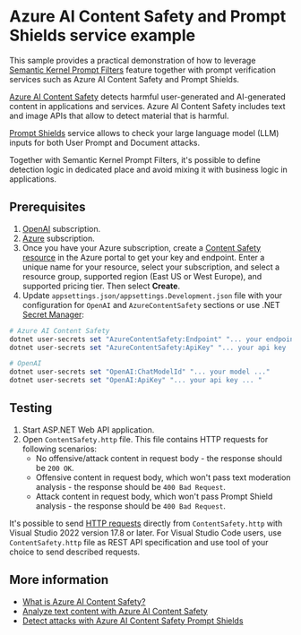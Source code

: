 # Azure AI Content Safety and Prompt Shields service example

This sample provides a practical demonstration of how to leverage [Semantic Kernel Prompt Filters](https://devblogs.microsoft.com/semantic-kernel/filters-in-semantic-kernel/#prompt-render-filter) feature together with prompt verification services such as Azure AI Content Safety and Prompt Shields.

[Azure AI Content Safety](https://learn.microsoft.com/en-us/azure/ai-services/content-safety/overview) detects harmful user-generated and AI-generated content in applications and services. Azure AI Content Safety includes text and image APIs that allow to detect material that is harmful.

[Prompt Shields](https://learn.microsoft.com/en-us/azure/ai-services/content-safety/quickstart-jailbreak) service allows to check your large language model (LLM) inputs for both User Prompt and Document attacks.

Together with Semantic Kernel Prompt Filters, it's possible to define detection logic in dedicated place and avoid mixing it with business logic in applications.

## Prerequisites

1. [OpenAI](https://platform.openai.com/docs/introduction) subscription.
2. [Azure](https://azure.microsoft.com/free) subscription.
3. Once you have your Azure subscription, create a [Content Safety resource](https://aka.ms/acs-create) in the Azure portal to get your key and endpoint. Enter a unique name for your resource, select your subscription, and select a resource group, supported region (East US or West Europe), and supported pricing tier. Then select **Create**.
4. Update `appsettings.json/appsettings.Development.json` file with your configuration for `OpenAI` and `AzureContentSafety` sections or use .NET [Secret Manager](https://learn.microsoft.com/en-us/aspnet/core/security/app-secrets):

```powershell {"id":"01J6KPZ7Y1YC06AFDVQDQB85Z1"}
# Azure AI Content Safety
dotnet user-secrets set "AzureContentSafety:Endpoint" "... your endpoint ..."
dotnet user-secrets set "AzureContentSafety:ApiKey" "... your api key ... "

# OpenAI
dotnet user-secrets set "OpenAI:ChatModelId" "... your model ..."
dotnet user-secrets set "OpenAI:ApiKey" "... your api key ... "
```

## Testing

1. Start ASP.NET Web API application.
2. Open `ContentSafety.http` file. This file contains HTTP requests for following scenarios:
   - No offensive/attack content in request body - the response should be `200 OK`.
   - Offensive content in request body, which won't pass text moderation analysis - the response should be `400 Bad Request`.
   - Attack content in request body, which won't pass Prompt Shield analysis - the response should be `400 Bad Request`.

It's possible to send [HTTP requests](https://learn.microsoft.com/en-us/aspnet/core/test/http-files?view=aspnetcore-8.0) directly from `ContentSafety.http` with Visual Studio 2022 version 17.8 or later. For Visual Studio Code users, use `ContentSafety.http` file as REST API specification and use tool of your choice to send described requests.

## More information

- [What is Azure AI Content Safety?](https://learn.microsoft.com/en-us/azure/ai-services/content-safety/overview)
- [Analyze text content with Azure AI Content Safety](https://learn.microsoft.com/en-us/azure/ai-services/content-safety/quickstart-text)
- [Detect attacks with Azure AI Content Safety Prompt Shields](https://learn.microsoft.com/en-us/azure/ai-services/content-safety/quickstart-jailbreak)
